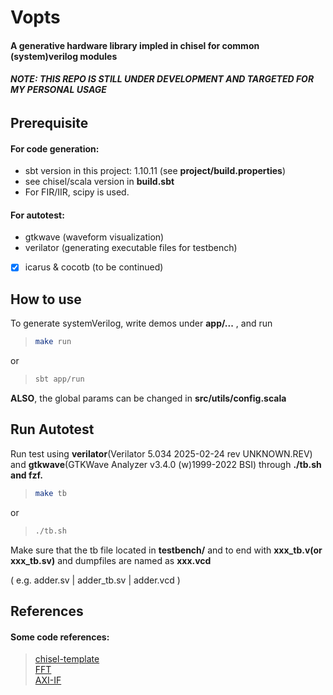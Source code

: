 # Vopts

#### A generative hardware library impled in chisel for common (system)verilog modules

###### **NOTE: THIS REPO IS STILL UNDER DEVELOPMENT AND TARGETED FOR MY PERSONAL USAGE**

## Prerequisite

#### For code generation:

- sbt version in this project: 1.10.11 (see **project/build.properties**)
- see chisel/scala version in **build.sbt**
- For FIR/IIR, scipy is used.

#### For autotest:

- gtkwave (waveform visualization)
- verilator (generating executable files for testbench)
- [x] icarus & cocotb (to be continued)

## How to use

To generate systemVerilog, write demos under **app/...** , and run

> ```bash
> make run
> ```

or

> ```bash
> sbt app/run
> ```

**ALSO**, the global params can be changed in **src/utils/config.scala**

## Run Autotest

Run test using **verilator**(Verilator 5.034 2025-02-24 rev UNKNOWN.REV) and **gtkwave**(GTKWave Analyzer v3.4.0 (w)1999-2022 BSI) through **./tb.sh and fzf.**

> ```bash
> make tb
> ```

or

> ```bash
> ./tb.sh
> ```

Make sure that the tb file located in **testbench/** and to end with **xxx_tb.v(or xxx_tb.sv)** and dumpfiles are named as **xxx.vcd** <br>

( e.g. adder.sv | adder_tb.sv | adder.vcd )

## References

#### Some code references:

> [chisel-template](https://github.com/chipsalliance/chisel-template.git) <br> [FFT](https://github.com/IA-C-Lab-Fudan/Chisel-FFT-generator.git) <br> [AXI-IF](https://github.com/maltanar/axi-in-chisel)
